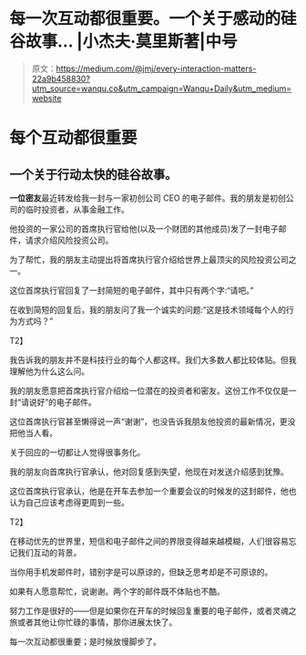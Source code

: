 # 每一次互动都很重要。一个关于感动的硅谷故事… |小杰夫·莫里斯著|中号

> 原文：<https://medium.com/@jmj/every-interaction-matters-22a9b458830?utm_source=wanqu.co&utm_campaign=Wanqu+Daily&utm_medium=website>

# **每个互动都很重要**

## 一个关于行动太快的硅谷故事。



**一位密友**最近转发给我一封与一家初创公司 CEO 的电子邮件。我的朋友是初创公司的临时投资者，从事金融工作。

他投资的一家公司的首席执行官给他(以及一个财团的其他成员)发了一封电子邮件，请求介绍风险投资公司。

为了帮忙，我的朋友主动提出将首席执行官介绍给世界上最顶尖的风险投资公司之一。

这位首席执行官回复了一封简短的电子邮件，其中只有两个字:“请吧。”

在收到简短的回复后，我的朋友问了我一个诚实的问题:“这是技术领域每个人的行为方式吗？”



T2】

我告诉我的朋友并不是科技行业的每个人都这样。我们大多数人都比较体贴。但我理解他为什么这么问。

我的朋友愿意把首席执行官介绍给一位潜在的投资者和密友。这份工作不仅仅是一封“请说好”的电子邮件。

这位首席执行官甚至懒得说一声“谢谢”，也没告诉我朋友他投资的最新情况，更没把他当人看。

关于回应的一切都让人觉得很事务化。

我的朋友向首席执行官承认，他对回复感到失望，他现在对发送介绍感到犹豫。

这位首席执行官承认，他是在开车去参加一个重要会议的时候发的这封邮件，他也认为自己应该考虑得更周到一些。

T2】

在移动优先的世界里，短信和电子邮件之间的界限变得越来越模糊，人们很容易忘记我们互动的背景。

当你用手机发邮件时，错别字是可以原谅的，但缺乏思考却是不可原谅的。

如果有人愿意帮忙，说谢谢。两个字的邮件既不体贴也不酷。

努力工作是很好的——但是如果你在开车的时候回复重要的电子邮件，或者灵魂之旅或者其他让你忙碌的事情，那你进展太快了。

每一次互动都很重要；是时候放慢脚步了。